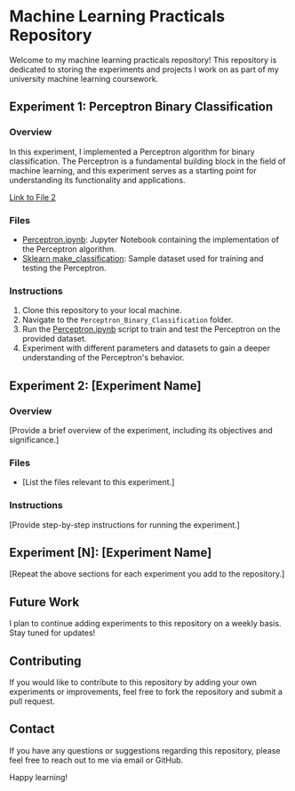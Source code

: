 # Machine Learning Practicals Repository

Welcome to my machine learning practicals repository! This repository is dedicated to storing the experiments and projects I work on as part of my university machine learning coursework.

## Experiment 1: Perceptron Binary Classification

### Overview
In this experiment, I implemented a Perceptron algorithm for binary classification. The Perceptron is a fundamental building block in the field of machine learning, and this experiment serves as a starting point for understanding its functionality and applications.

[Link to File 2](./Perceptron_BinaryClassifier/Perceptron_BinaryClassifier.md)
### Files
- [Perceptron.ipynb](./Perceptron_BinaryClassifier/Perceptron_BinaryClassifier.ipynb): Jupyter Notebook containing the implementation of the Perceptron algorithm.
- [Sklearn make_classification](https://scikit-learn.org/stable/modules/generated/sklearn.datasets.make_classification.html): Sample dataset used for training and testing the Perceptron.

### Instructions
1. Clone this repository to your local machine.
2. Navigate to the `Perceptron_Binary_Classification` folder.
3. Run the [Perceptron.ipynb](./Perceptron_BinaryClassifier/Perceptron_BinaryClassifier.ipynb) script to train and test the Perceptron on the provided dataset.
4. Experiment with different parameters and datasets to gain a deeper understanding of the Perceptron's behavior.

## Experiment 2: [Experiment Name]

### Overview
[Provide a brief overview of the experiment, including its objectives and significance.]

### Files
- [List the files relevant to this experiment.]

### Instructions
[Provide step-by-step instructions for running the experiment.]

## Experiment [N]: [Experiment Name]

[Repeat the above sections for each experiment you add to the repository.]

## Future Work
I plan to continue adding experiments to this repository on a weekly basis. Stay tuned for updates!

## Contributing
If you would like to contribute to this repository by adding your own experiments or improvements, feel free to fork the repository and submit a pull request.

## Contact
If you have any questions or suggestions regarding this repository, please feel free to reach out to me via email or GitHub.

Happy learning!


